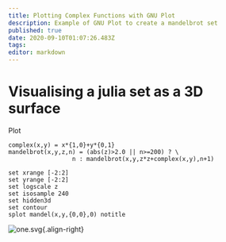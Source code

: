 ```yaml
---
title: Plotting Complex Functions with GNU Plot
description: Example of GNU Plot to create a mandelbrot set
published: true
date: 2020-09-10T01:07:26.483Z
tags: 
editor: markdown
---
```


# Visualising a julia set as a 3D surface
Plot

``` gnuplot
complex(x,y) = x*{1,0}+y*{0,1}
mandelbrot(x,y,z,n) = (abs(z)>2.0 || n>=200) ? \
                  n : mandelbrot(x,y,z*z+complex(x,y),n+1)

set xrange [-2:2]
set yrange [-2:2]
set logscale z
set isosample 240
set hidden3d
set contour
splot mandel(x,y,{0,0},0) notitle
```

</div>

![one.svg](/one.svg){.align-right}
